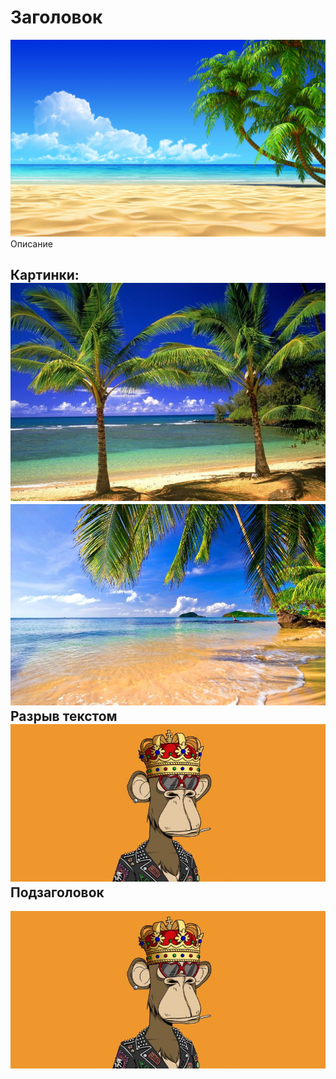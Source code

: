 # Заголовок
![img](./prev.jpg)
Описание


Картинки:
![img](./test0.jpg)
![img](./test1.jpg)
Разрыв текстом
![img](./test3.png)
Подзаголовок
-----------
![img](./test3.png)
